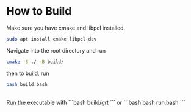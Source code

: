 # How to Build

Make sure you have cmake and libpcl installed.

```bash
sudo apt install cmake libpcl-dev
```
Navigate into the root directory and run
```bash
cmake -S ./ -B build/
```
then to build, run
```bash
bash build.bash
```
<br>
Run the executable with
```bash
build/grt
```
or
```bash
bash run.bash
```
